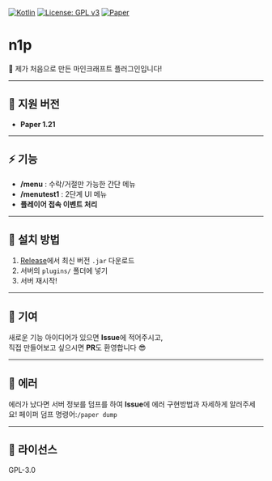 [![Kotlin](https://img.shields.io/badge/Kotlin-2.2.0-585DEF.svg?logo=kotlin)](http://kotlinlang.org)
[![License: GPL v3](https://img.shields.io/badge/License-GPLv3-blue.svg)](https://www.gnu.org/licenses/gpl-3.0)
[![Paper](https://img.shields.io/badge/Paper-1.21-white.svg?logo=minecraft)](https://papermc.io/)

# n1p
🎉 제가 처음으로 만든 마인크래프트 플러그인입니다!  

---

## 📌 지원 버전
- **Paper 1.21**

---

## ⚡ 기능
- **/menu** : 수락/거절만 가능한 간단 메뉴  
- **/menutest1** : 2단계 UI 메뉴  
- **플레이어 접속 이벤트 처리**


---

## 🚀 설치 방법
1. [Release](../../releases)에서 최신 버전 `.jar` 다운로드  
2. 서버의 `plugins/` 폴더에 넣기  
3. 서버 재시작!  

---

## 🙌 기여
새로운 기능 아이디어가 있으면 **Issue**에 적어주시고,  
직접 만들어보고 싶으시면 **PR**도 환영합니다 😎  

---

## 🚨 에러
에러가 났다면 서버 정보를 덤프를 하여 **Issue**에 에러 구현방법과 자세하게 알러주세요!
페이퍼 덤프 명령어:`/paper dump`

---

## 📜 라이선스
GPL-3.0
